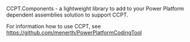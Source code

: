 CCPT.Components - a lightweight library to add to your Power Platform dependent assemblies solution to support CCPT.

For information how to use CCPT, see https://github.com/menerth/PowerPlatformCodingTool
